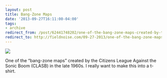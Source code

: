 ```yaml
---
layout: post 
title: Bang-Zone Maps
date: '2013-09-27T16:11:00-04:00' 
tags: 
- archive 
redirect_from: /post/62441748202/one-of-the-bang-zone-maps-created-by-the/
redirect_to: http://fieldnoise.com/09-27-2013/one-of-the-bang-zone-maps-created-by-the.html
---
```


![](http://d.pr/eZwP+)

One of the “bang-zone maps” created by the Citizens League Against the Sonic Boom (CLASB) in the late 1960s. I really want to make this into a t-shirt. 
